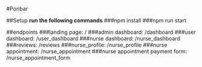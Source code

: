 #Poribar

##Setup
**run the following commands**
###npm install
###npm run start


##endpoints
###landing page: /
###admin dashboard: /dashboard
###user dashboard: /user_dashboard
###nurse dashboard: /nurse_dashboard
###reviews: /reviews
###nurse_profile: /nurse_profile
###nurse appointment: /nurse_appointment
###nurse appointment payment form: /nurse_appointment_form